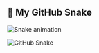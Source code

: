 ## 🐍 My GitHub Snake
![Snake animation](https://github.com/WahyuSatrio505/WahyuSatrio505/blob/output/github-contribution-grid-snake.svg)


<picture>
  <source media="(prefers-color-scheme: dark)" srcset="https://github.com/WahyuSatrio505/WahyuSatrio505/blob/output/github-contribution-grid-snake-dark.svg">
  <source media="(prefers-color-scheme: light)" srcset="https://github.com/WahyuSatrio505/WahyuSatrio505/blob/output/github-contribution-grid-snake.svg">
  <img alt="GitHub Snake" src="https://github.com/WahyuSatrio505/WahyuSatrio505/blob/output/github-contribution-grid-snake.svg">
</picture>
